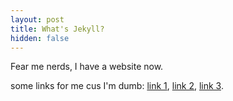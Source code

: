 ```yaml
---
layout: post
title: What's Jekyll?
hidden: false
---
```


Fear me nerds, I have a website now.

some links for me cus I'm dumb:
[link 1](/hidden_area_lol_1),
[link 2](/hidden_area_lol_2),
[link 3](/hidden_area_lol_3).
